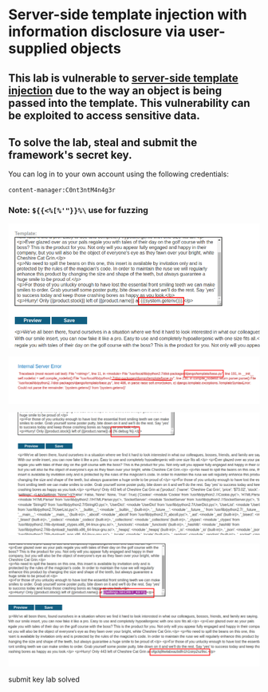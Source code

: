 # Server-side template injection with information disclosure via user-supplied objects

## This lab is vulnerable to [server-side template injection](https://portswigger.net/web-security/server-side-template-injection) due to the way an object is being passed into the template. This vulnerability can be exploited to access sensitive data.

## To solve the lab, steal and submit the framework's secret key.

You can log in to your own account using the following credentials:

`content-manager:C0nt3ntM4n4g3r`

### Note: `${{<%[%'"}}%\` use for fuzzing

![screenshot](./images/lab5_template_testing_with_different_payload.png)

![screenshot](./images/lab5_template_dejango.png)

![screenshot](./images/lab5_debug_to_get_all_method_available.png)

![screenshot](./images/lab5_secret_key.png)

submit key lab solved
